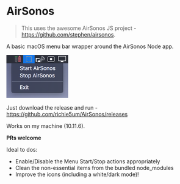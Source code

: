 # AirSonos

> This uses the awesome AirSonos JS project - https://github.com/stephen/airsonos.

A basic macOS menu bar wrapper around the AirSonos Node app.

![Screenshot](Resources/Screenshot.png)

Just download the release and run - https://github.com/richie5um/AirSonos/releases

Works on my machine (10.11.6).

**PRs welcome**

Ideal to dos:
* Enable/Disable the Menu Start/Stop actions appropriately
* Clean the non-essential items from the bundled node_modules
* Improve the icons (including a white/dark mode)!
